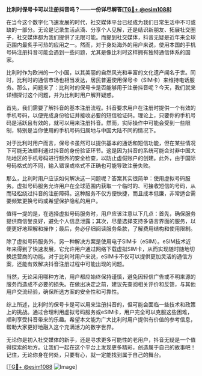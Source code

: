 **比利时保号卡可以注册抖音吗？——一份详尽解答[[TG💪+ @esim1088](https://t.me/s/esim1088)]**

在当今这个数字化飞速发展的时代，社交媒体平台已经成为我们日常生活中不可或缺的一部分。无论是记录生活点滴、分享个人见解，还是结识新朋友、拓展社交圈子，社交媒体都为我们提供了无限可能。而提到社交媒体，抖音无疑是近年来全球范围内最炙手可热的应用之一。然而，对于身处海外的用户来说，使用本国的手机号码注册抖音可能会遇到一些问题，尤其是像比利时这样拥有独特通信体系的国家。

比利时作为欧洲的一个小国，以其美丽的自然风光和丰富的文化遗产闻名于世。同时，比利时的通信市场也相当发达，居民普遍使用保号卡（SIM卡）来维持电话服务。那么，问题来了：比利时的保号卡是否能够用于注册抖音呢？今天，我们就来详细探讨这个问题，并为比利时用户解开疑惑。

首先，我们需要了解抖音的基本注册流程。抖音要求用户在注册时提供一个有效的手机号码，以便完成身份验证并接收必要的短信验证码。理论上，只要你的手机号码是活跃且有效的，就可以用来注册抖音。然而，实际操作中可能会受到一些限制，特别是当你使用的手机号码归属地与中国大陆不同的情况下。

对于比利时用户而言，保号卡虽然可以提供基本的通话和短信功能，但在某些情况下可能无法顺利通过抖音的身份验证环节。这是因为抖音的系统可能会对非中国大陆地区的手机号码进行额外的安全检查，以防止虚假账户的创建。此外，由于国际号码格式的不同，输入错误或格式不正确也可能导致注册失败。

那么，比利时用户应该如何解决这一问题呢？答案其实很简单：使用虚拟号码服务。虚拟号码服务允许用户在全球范围内获取一个临时的、可接收短信的号码，从而轻松绕过抖音的注册障碍。这种服务不仅方便快捷，而且成本低廉，非常适合需要频繁更换号码或希望保护隐私的用户。

值得一提的是，在选择虚拟号码服务时，用户应该注意以下几点：首先，确保服务提供商信誉良好，避免个人信息泄露；其次，尽量选择支持多语言界面的服务，以便更好地理解和操作；最后，务必仔细阅读服务条款，了解费用结构和使用限制。

除了虚拟号码服务外，另一种解决方案是使用电子SIM卡（eSIM）。eSIM技术近年来得到了快速发展，它允许用户通过网络下载虚拟SIM卡，从而实现随时随地切换运营商的功能。对于比利时用户来说，eSIM卡不仅可以提供更加灵活的通信方案，还能有效解决抖音注册过程中可能出现的问题。

当然，无论采用哪种方法，用户都应始终保持谨慎，避免因轻信广告或不明来源的服务而造成不必要的损失。在做出决定之前，建议先查阅相关评价和反馈，与其他用户交流经验，确保所选方案的安全性和可靠性。

综上所述，比利时的保号卡是可以用来注册抖音的，但可能会面临一些技术和政策上的挑战。通过合理利用虚拟号码服务或eSIM卡，用户完全可以克服这些困难，顺利享受抖音带来的乐趣。希望本文能为广大比利时用户提供有价值的参考信息，帮助大家更好地融入这个充满活力的数字世界。

无论你是初入社交媒体的新手，还是寻求更多可能性的老用户，抖音无疑是一个值得探索的地方。让我们一起在这个平台上发现更多精彩，创造属于自己的故事吧！记住，无论你身在何处，只要有心，就一定能找到属于自己的舞台。

[[TG💪+ @esim1088](https://t.me/s/esim1088) ![Image](https://i.postimg.cc/4NQfJmqS/Snipaste-2025-05-13-00-14-12.png)]